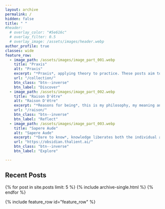 ```yaml
---
layout: archive
permalink: /
hidden: false
title: " "
#header:
  # overlay_color: "#5e616c"
  # overlay_filter: 0.5
  # overlay_image: /assets/images/header.webp
author_profile: true
classes: wide
feature_row:
  - image_path: /assets/images/image_part_001.webp
    title: "Praxis"
    alt: "Praxis"
    excerpt: "*Praxis*, applying theory to practice. These posts aim to bridge the gap between insight and real-world application."
    url: "/collection/"
    btn_class: "btn--inverse"
    btn_label: "Discover"
  - image_path: /assets/images/image_part_002.webp
    title: "Raison D'être"
    alt: "Raison D'être"
    excerpt: "*Reasons for being*, this is my philosophy, my meaning and purpose. This section explores who I am and why I do what I do."
    url: "/raison/"
    btn_class: "btn--inverse"
    btn_label: "Reflect"
  - image_path: /assets/images/image_part_003.webp
    title: "Sapere Aude"
    alt: "Sapere Aude"
    excerpt: "*Dare to know*, knowledge liberates both the individual and enlightens society. These are the tools that I use to deepen understanding."
    url: "https://obsidian.thalient.ai/"
    btn_class: "btn--inverse"
    btn_label: "Explore"

---
```

<h2>Recent Posts</h2>
{% for post in site.posts limit: 5 %}
  {% include archive-single.html %}
{% endfor %}

{% include feature_row id="feature_row" %}
